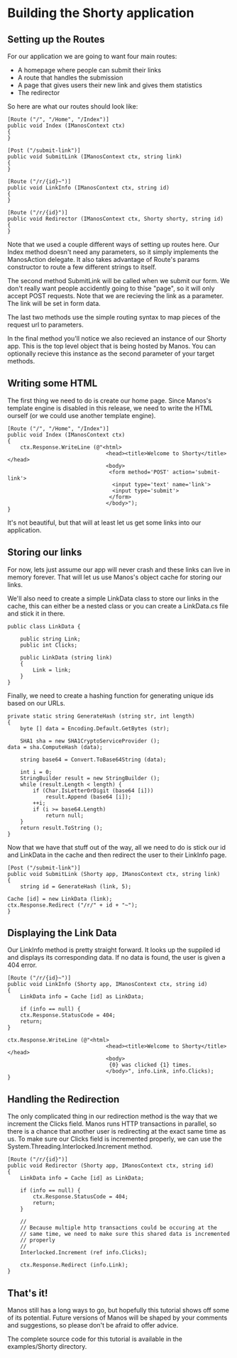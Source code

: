 Building the Shorty application
===============================


Setting up the Routes
---------------------

For our application we are going to want four main routes:

* A homepage where people can submit their links
* A route that handles the submission
* A page that gives users their new link and gives them statistics
* The redirector

So here are what our routes should look like:

    [Route ("/", "/Home", "/Index")]
    public void Index (IManosContext ctx)
    {
    }

    [Post ("/submit-link")]
    public void SubmitLink (IManosContext ctx, string link)
    {
    }

    [Route ("/r/{id}~")]
    public void LinkInfo (IManosContext ctx, string id)
    {
    }

    [Route ("/r/{id}")]
    public void Redirector (IManosContext ctx, Shorty shorty, string id)
    {
    }

Note that we used a couple different ways of setting up routes here. Our Index method doesn't
need any parameters, so it simply implements the ManosAction delegate. It also takes advantage
of Route's params constructor to route a few different strings to itself.

The second method SubmitLink will be called when we submit our form.  We don't really want people
accidently going to thise "page", so it will only accept POST requests. Note that we are recieving
the link as a parameter.  The link will be set in form data.

The last two methods use the simple routing syntax to map pieces of the request url to parameters.

In the final method you'll notice we also recieved an instance of our Shorty app. This is the top
level object that is being hosted by Manos. You can optionally recieve this instance as the
second parameter of your target methods. 


Writing some HTML
-----------------

The first thing we need to do is create our home page. Since Manos's template engine is disabled
in this release, we need to write the HTML ourself (or we could use another template engine).

    [Route ("/", "/Home", "/Index")]
    public void Index (IManosContext ctx)
    {
        ctx.Response.WriteLine (@"<html>
                                   <head><title>Welcome to Shorty</title></head>
                                   <body>
                                    <form method='POST' action='submit-link'>
                                     <input type='text' name='link'>
                                     <input type='submit'>
                                    </form>
                                   </body>");
    }

It's not beautiful, but that will at least let us get some links into our application.


Storing our links
-----------------

For now, lets just assume our app will never crash and these links can live in memory
forever. That will let us use Manos's object cache for storing our links.

We'll also need to create a simple LinkData class to store our links in the cache, this
can either be a nested class or you can create a LinkData.cs file and stick it in there.

    public class LinkData {

        public string Link;
        public int Clicks;

        public LinkData (string link)
        {
            Link = link;
        }
    }

Finally, we need to create a hashing function for generating unique ids based on our URLs.

    private static string GenerateHash (string str, int length)
    {
        byte [] data = Encoding.Default.GetBytes (str);

        SHA1 sha = new SHA1CryptoServiceProvider (); 
	data = sha.ComputeHash (data);

        string base64 = Convert.ToBase64String (data);

        int i = 0;
        StringBuilder result = new StringBuilder ();
        while (result.Length < length) {
            if (Char.IsLetterOrDigit (base64 [i]))
                result.Append (base64 [i]);
            ++i;
            if (i >= base64.Length)
                return null;
        }
        return result.ToString ();
    }


Now that we have that stuff out of the way, all we need to do is stick our id and LinkData in the
cache and then redirect the user to their LinkInfo page.

    [Post ("/submit-link")]
    public void SubmitLink (Shorty app, IManosContext ctx, string link)
    {
        string id = GenerateHash (link, 5);

	Cache [id] = new LinkData (link);
	ctx.Response.Redirect ("/r/" + id + "~");
    }


Displaying the Link Data
------------------------

Our LinkInfo method is pretty straight forward.  It looks up the suppiled id and displays its
corresponding data.  If no data is found, the user is given a 404 error.

    [Route ("/r/{id}~")]
    public void LinkInfo (Shorty app, IManosContext ctx, string id)
    {
        LinkData info = Cache [id] as LinkData;

        if (info == null) {
	    ctx.Response.StatusCode = 404;
	    return;
	}

	ctx.Response.WriteLine (@"<html>
                                   <head><title>Welcome to Shorty</title></head>
                                   <body>
                                    {0} was clicked {1} times.
                                   </body>", info.Link, info.Clicks);
    }


Handling the Redirection
------------------------

The only complicated thing in our redirection method is the way that we increment the
Clicks field. Manos runs HTTP transactions in parallel, so there is a chance
that another user is redirecting at the exact same time as us. To make sure our
Clicks field is incremented properly, we can use the
System.Threading.Interlocked.Increment method.

    [Route ("/r/{id}")]
    public void Redirector (Shorty app, IManosContext ctx, string id)
    {
        LinkData info = Cache [id] as LinkData;

        if (info == null) {
            ctx.Response.StatusCode = 404;
            return;
        }

        //
        // Because multiple http transactions could be occuring at the
        // same time, we need to make sure this shared data is incremented
        // properly
        //
        Interlocked.Increment (ref info.Clicks);

        ctx.Response.Redirect (info.Link);
    }


That's it!
----------
Manos still has a long ways to go, but hopefully this tutorial shows off some
of its potential. Future versions of Manos will be shaped by your comments and
suggestions, so please don't be afraid to offer advice.

The complete source code for this tutorial is available in the
examples/Shorty directory.


